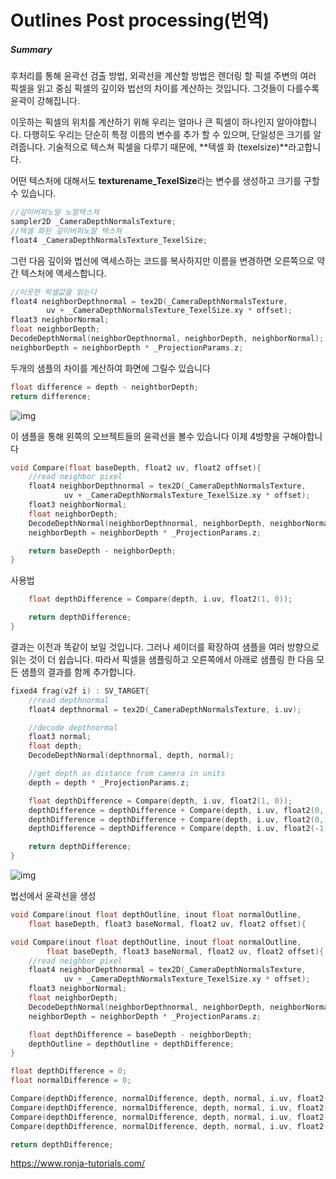 # Outlines Post processing(번역)

##### Summary

후처리를 통해 윤곽선 검출 방법,   외곽선을 계산할 방법은 렌더링 할 픽셀 주변의 여러 픽셀을 읽고 중심 픽셀의 깊이와 법선의 차이를 계산하는 것입니다. 그것들이 다를수록 윤곽이 강해집니다.

이웃하는 픽셀의 위치를 계산하기 위해 우리는 얼마나 큰 픽셀이 하나인지 알아야합니다. 다행히도 우리는 단순히 특정 이름의 변수를 추가 할 수 있으며, 단일성은 크기를 알려줍니다. 기술적으로 텍스쳐 픽셀을 다루기 때문에, **텍셀 화 (texelsize)**라고합니다.

어떤 텍스처에 대해서도 **texturename_TexelSize**라는 변수를 생성하고 크기를 구할 수 있습니다.

```c++
//깊이버퍼노말 노말텍스쳐
sampler2D _CameraDepthNormalsTexture;
//텍셀 화된 깊이버퍼노말 텍스쳐
float4 _CameraDepthNormalsTexture_TexelSize;
```

그런 다음 깊이와 법선에 액세스하는 코드를 복사하지만 이름을 변경하면 오른쪽으로 약간 텍스처에 액세스합니다.

```c++
//이웃한 픽셀값을 읽는다
float4 neighborDepthnormal = tex2D(_CameraDepthNormalsTexture, 
        uv + _CameraDepthNormalsTexture_TexelSize.xy * offset);
float3 neighborNormal;
float neighborDepth;
DecodeDepthNormal(neighborDepthnormal, neighborDepth, neighborNormal);
neighborDepth = neighborDepth * _ProjectionParams.z;
```

두개의 샘플의 차이를 계산하여 화면에 그릴수 있습니다

```c++
float difference = depth - neightborDepth;
return difference;
```

![img](https://www.ronja-tutorials.com/assets/images/posts/019/LeftWhite.png)

이 샘플을 통해 왼쪽의 오브젝트들의 윤곽선을 볼수 있습니다  이제 4방향을 구해야합니다



```c++
void Compare(float baseDepth, float2 uv, float2 offset){
    //read neighbor pixel
    float4 neighborDepthnormal = tex2D(_CameraDepthNormalsTexture, 
            uv + _CameraDepthNormalsTexture_TexelSize.xy * offset);
    float3 neighborNormal;
    float neighborDepth;
    DecodeDepthNormal(neighborDepthnormal, neighborDepth, neighborNormal);
    neighborDepth = neighborDepth * _ProjectionParams.z;

    return baseDepth - neighborDepth;
}
```

사용법

```c++
    float depthDifference = Compare(depth, i.uv, float2(1, 0));

    return depthDifference;
}
```

결과는 이전과 똑같이 보일 것입니다. 그러나 셰이더를 확장하여 샘플을 여러 방향으로 읽는 것이 더 쉽습니다. 따라서 픽셀을 샘플링하고 오른쪽에서 아래로 샘플링 한 다음 모든 샘플의 결과를 함께 추가합니다.

```c++
fixed4 frag(v2f i) : SV_TARGET{
    //read depthnormal
    float4 depthnormal = tex2D(_CameraDepthNormalsTexture, i.uv);

    //decode depthnormal
    float3 normal;
    float depth;
    DecodeDepthNormal(depthnormal, depth, normal);

    //get depth as distance from camera in units 
    depth = depth * _ProjectionParams.z;

    float depthDifference = Compare(depth, i.uv, float2(1, 0));
    depthDifference = depthDifference + Compare(depth, i.uv, float2(0, 1));
    depthDifference = depthDifference + Compare(depth, i.uv, float2(0, -1));
    depthDifference = depthDifference + Compare(depth, i.uv, float2(-1, 0));

    return depthDifference;
}
```

![img](https://www.ronja-tutorials.com/assets/images/posts/019/DepthOutlines.png)



법선에서 윤곽선을 생성

```c++
void Compare(inout float depthOutline, inout float normalOutline, 
    float baseDepth, float3 baseNormal, float2 uv, float2 offset){
```

```c++
void Compare(inout float depthOutline, inout float normalOutline, 
        float baseDepth, float3 baseNormal, float2 uv, float2 offset){
    //read neighbor pixel
    float4 neighborDepthnormal = tex2D(_CameraDepthNormalsTexture, 
            uv + _CameraDepthNormalsTexture_TexelSize.xy * offset);
    float3 neighborNormal;
    float neighborDepth;
    DecodeDepthNormal(neighborDepthnormal, neighborDepth, neighborNormal);
    neighborDepth = neighborDepth * _ProjectionParams.z;

    float depthDifference = baseDepth - neighborDepth;
    depthOutline = depthOutline + depthDifference;
}
```

```c++
float depthDifference = 0;
float normalDifference = 0;

Compare(depthDifference, normalDifference, depth, normal, i.uv, float2(1, 0));
Compare(depthDifference, normalDifference, depth, normal, i.uv, float2(0, 1));
Compare(depthDifference, normalDifference, depth, normal, i.uv, float2(0, -1));
Compare(depthDifference, normalDifference, depth, normal, i.uv, float2(-1, 0));

return depthDifference;
```



<https://www.ronja-tutorials.com/>

